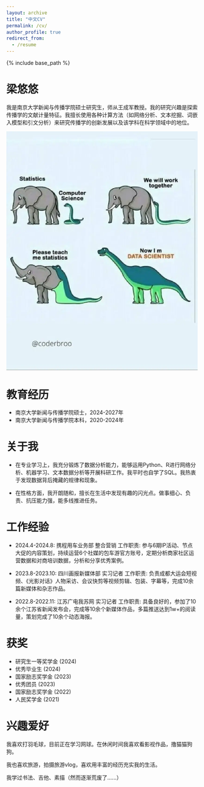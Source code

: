 ```yaml
---
layout: archive
title: "中文CV"
permalink: /cv/
author_profile: true
redirect_from:
  - /resume
---
```


{% include base_path %}

梁悠悠
======
我是南京大学新闻与传播学院硕士研究生，师从王成军教授。我的研究兴趣是探索传播学的文献计量特征。我擅长使用各种计算方法（如网络分析、文本挖掘、词嵌入模型和引文分析）来研究传播学的创新发展以及该学科在科学领域中的地位。

<div style="text-align: center;">
  <img src="/images/meme.png" alt="Meme" style="height: 50%; width: auto;">
</div>


教育经历
======
* 南京大学新闻与传播学院硕士，2024-2027年
* 南京大学新闻与传播学院本科，2020-2024年

关于我
======
* 在专业学习上，我充分锻炼了数据分析能力，能够运用Python、R进行网络分析、机器学习、文本数据分析等开展科研工作。我平时也自学了SQL。我热衷于发现数据背后掩藏的规律和现象。

* 在性格方面，我开朗随和，擅长在生活中发现有趣的闪光点。做事细心、负责、抗压能力强，能多线推进任务。

工作经验
======
* 2024.4-2024.8: 携程用车业务部 整合营销
  工作职责: 参与6期IP活动、节点大促的内容策划，持续运营6个社媒的包车游官方账号，定期分析商家社区运营数据和对商培训数据，分析和分享优秀案例。

* 2023.8-2023.10: 四川画报新媒体部 实习记者
  工作职责: 负责成都大运会短视频、《光影对话》人物采访、会议快剪等视频剪辑、包装、字幕等，完成10余篇新媒体和杂志作品。

* 2022.8-2022.11: 江苏广电我苏网 实习记者
  工作职责: 具备良好的，参加了10余个江苏省新闻发布会，完成等10余个新媒体作品，多篇推送达到1w+的阅读量，策划完成了10余个动态海报。
  
获奖
======
* 研究生一等奖学金 (2024)
* 优秀毕业生 (2024)
* 国家励志奖学金 (2023)
* 优秀团员 (2023)
* 国家励志奖学金 (2022)
* 人民奖学金 (2021)

兴趣爱好
======
我喜欢打羽毛球，目前正在学习网球。在休闲时间我喜欢看影视作品，撸猫猫狗狗。

我也喜欢旅游，拍摄旅游vlog，喜欢用丰富的经历充实我的生活。

我学过书法、吉他、素描（然而逐渐荒废了......）

<!-- 
For more info
------
More info about configuring Academic Pages can be found in [the guide](https://academicpages.github.io/markdown/). The [guides for the Minimal Mistakes theme](https://mmistakes.github.io/minimal-mistakes/docs/configuration/) (which this theme was forked from) might also be helpful. --> 
